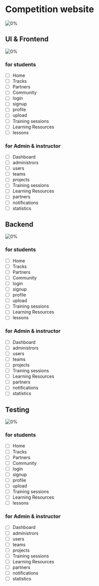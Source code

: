 # Competition website
![0%](https://progress-bar.dev/0/?title=Done)

## UI & Frontend
![0%](https://progress-bar.dev/0/?title=Done)

### for students

- [ ] Home 
- [ ] Tracks 
- [ ] Partners 
- [ ] Community  
- [ ] login 
- [ ] signup 
- [ ] profile 
- [ ] upload 
- [ ] Training sessions 
- [ ] Learning Resources
- [ ] lessons

### for Admin & instructor

- [ ] Dashboard
- [ ] administrors
- [ ] users
- [ ] teams
- [ ] projects
- [ ] Training sessions
- [ ] Learning Resources
- [ ] partners
- [ ] notifications
- [ ] statistics

## Backend
![0%](https://progress-bar.dev/0/?title=Done)

### for students

- [ ] Home
- [ ] Tracks
- [ ] Partners
- [ ] Community
- [ ] login
- [ ] signup
- [ ] profile
- [ ] upload
- [ ] Training sessions
- [ ] Learning Resources
- [ ] lessons

### for Admin & instructor

- [ ] Dashboard
- [ ] administrors
- [ ] users
- [ ] teams
- [ ] projects
- [ ] Training sessions
- [ ] Learning Resources
- [ ] partners
- [ ] notifications
- [ ] statistics

## Testing
![0%](https://progress-bar.dev/0/?title=Done)

### for students

- [ ] Home
- [ ] Tracks
- [ ] Partners
- [ ] Community
- [ ] login
- [ ] signup
- [ ] profile
- [ ] upload
- [ ] Training sessions
- [ ] Learning Resources
- [ ] lessons

### for Admin & instructor

- [ ] Dashboard
- [ ] administrors
- [ ] users
- [ ] teams
- [ ] projects
- [ ] Training sessions
- [ ] Learning Resources
- [ ] partners
- [ ] notifications
- [ ] statistics

